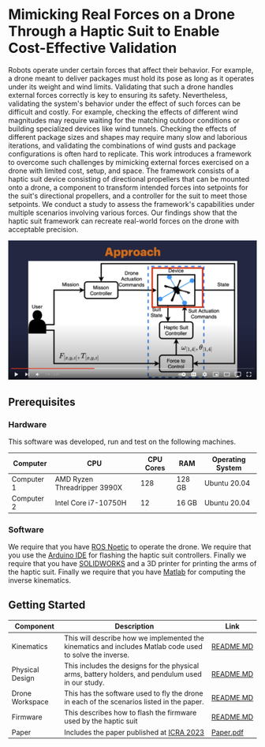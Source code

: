 # Mimicking Real Forces on a Drone Through a Haptic Suit to Enable Cost-Effective Validation

Robots operate under certain forces that affect their behavior. For example, a drone meant to deliver packages must hold its pose as long as it operates under its weight and wind limits. Validating that such a drone handles external forces correctly is key to ensuring its safety. Nevertheless, validating the system's behavior under the effect of such forces can be difficult and costly. For example, checking the effects of different wind magnitudes may require waiting for the matching outdoor conditions or building specialized devices like wind tunnels. Checking the effects of different package sizes and shapes may require many slow and laborious iterations, and validating the combinations of wind gusts and package configurations is often hard to replicate. This work introduces a framework to overcome such challenges by mimicking external forces exercised on a drone with limited cost, setup, and space. The framework consists of a haptic suit device consisting of directional propellers that can be mounted onto a drone, a component to transform intended forces into setpoints for the suit's directional propellers, and a controller for the suit to meet those setpoints. We conduct a study to assess the framework's capabilities under multiple scenarios involving various forces. Our findings show that the haptic suit framework can recreate real-world forces on the drone with acceptable precision.

[![Video](./misc/cover.png)](https://youtu.be/5_QmRLWMhes)

## Prerequisites

### Hardware

This software was developed, run and test on the following machines. 

| Computer   | CPU                              | CPU Cores | RAM       | Operating System  |
|------------|------------------------------	|-------	|-------	|---------------    |
| Computer 1 | AMD Ryzen Threadripper 3990X     | 128       | 128 GB    | Ubuntu 20.04      |
| Computer 2 | Intel Core i7-10750H             | 12        | 16 GB     | Ubuntu 20.04      |

### Software

We require that you have [ROS Noetic](http://wiki.ros.org/noetic/Installation) to operate the drone. We require that you use the [Arduino IDE](https://www.arduino.cc/en/software) for flashing the haptic suit controllers. Finally we require that you have [SOLIDWORKS](https://www.solidworks.com) and a 3D printer for printing the arms of the haptic suit. Finally we require that you have [Matlab](https://www.mathworks.com/products/matlab.html) for computing the inverse kinematics.

## Getting Started

| Component         	| Description                                                                                               	| Link 	                                    |
|-------------------	|-----------------------------------------------------------------------------------------------------------	|----------------------------------------   |
| Kinematics       	    | This will describe how we implemented the kinematics and includes Matlab code used to solve the inverse.    	| [README.MD](./kinematics/README.md)    	|
| Physical Design       | This includes the designs for the physical arms, battery holders, and pendulum used in our study.            	| [README.MD](./physical_design/README.md)  |
| Drone Workspace      	| This has the software used to fly the drone in each of the scenarios listed in the paper.                   	| [README.MD](./drone_ws/README.md)         |
| Firmware            	| This describes how to flash the firmware used by the haptic suit                                              | [README.MD](./firmware/README.md)    	    |
| Paper            	    | Includes the paper published at [ICRA 2023](https://www.icra2023.org)                               | [Paper.pdf](./paper/HapticSuit.pdf)    	|
